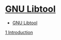 # [GNU Libtool](https://www.gnu.org/software/libtool/manual/html_node/index.html)

- [GNU Libtool](#gnu-libtool)

[1 Introduction](https://www.gnu.org/software/libtool/manual/html_node/Introduction.html#Introduction)

